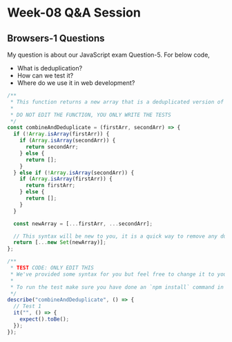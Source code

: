 # Week-08 Q&A Session

## Browsers-1 Questions

My question is about our JavaScript exam Question-5. For below code,

- What is deduplication?
- How can we test it?
- Where do we use it in web development?

```JavaScript
/**
 * This function returns a new array that is a deduplicated version of the combination of the two arrays.
 *
 * DO NOT EDIT THE FUNCTION, YOU ONLY WRITE THE TESTS
 */
const combineAndDeduplicate = (firstArr, secondArr) => {
  if (!Array.isArray(firstArr)) {
    if (Array.isArray(secondArr)) {
      return secondArr;
    } else {
      return [];
    }
  } else if (!Array.isArray(secondArr)) {
    if (Array.isArray(firstArr)) {
      return firstArr;
    } else {
      return [];
    }
  }

  const newArray = [...firstArr, ...secondArr];

  // This syntax will be new to you, it is a quick way to remove any duplicates from the newArray
  return [...new Set(newArray)];
};

/**
 * TEST CODE: ONLY EDIT THIS
 * We've provided some syntax for you but feel free to change it to your liking! It should follow jest syntax though!
 *
 * To run the test make sure you have done an `npm install` command in your terminal and then run `npm t` or `npm run test`
 */
describe("combineAndDeduplicate", () => {
  // Test 1
  it("", () => {
    expect().toBe();
  });
});
```
